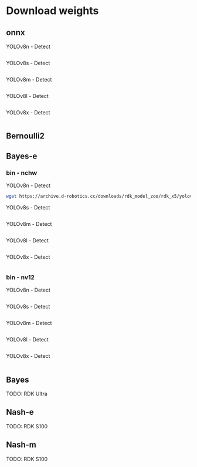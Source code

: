 # Download weights

## onnx
YOLOv8n - Detect
```bash

```
YOLOv8s - Detect
```bash

```
YOLOv8m - Detect
```bash

```
YOLOv8l - Detect
```bash

```
YOLOv8x - Detect
```bash

```
## Bernoulli2

## Bayes-e
### bin - nchw
YOLOv8n - Detect
```bash
wget https://archive.d-robotics.cc/downloads/rdk_model_zoo/rdk_x5/yolov8n_bayese_640x640_nchw_modified.bin
```
YOLOv8s - Detect
```bash

```
YOLOv8m - Detect
```bash

```
YOLOv8l - Detect
```bash

```
YOLOv8x - Detect
```bash

```


### bin - nv12
YOLOv8n - Detect
```bash

```
YOLOv8s - Detect
```bash

```
YOLOv8m - Detect
```bash

```
YOLOv8l - Detect
```bash

```
YOLOv8x - Detect
```bash

```

## Bayes
TODO: RDK Ultra

## Nash-e
TODO: RDK S100

## Nash-m
TODO: RDK S100
